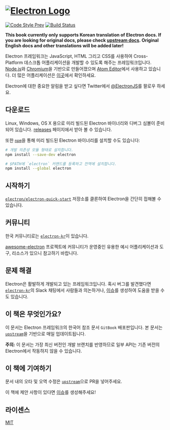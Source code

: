 # [![Electron Logo](http://electron.atom.io/images/electron-logo.svg)](http://electron.atom.io/)

[![Code Style Prev](https://img.shields.io/badge/code%20style-prev-32c8fc.svg)](https://github.com/preco21/eslint-config-prev)
[![Build Status](https://travis-ci.org/preco21/electron-docs.svg?branch=source)](https://travis-ci.org/preco21/electron-docs)

**This book currently only supports Korean translation of Electron docs. If you are looking for original docs, please check [upstream docs](https://github.com/electron/electron/blob/master/docs/README.md). Original English docs and other translations will be added later!**

Electron 프레임워크는 JavaScript, HTML 그리고 CSS를 사용하여 Cross-Platform 데스크톱 어플리케이션을 개발할 수 있도록 해주는 프레임워크입니다. [Node.js](https://nodejs.org/)와 [Chromium](http://www.chromium.org)을 기반으로 만들어졌으며 [Atom Editor](https://github.com/atom/atom)에서 사용하고 있습니다. 더 많은 어플리케이션은 [이곳](http://electron.atom.io/apps)에서 확인하세요.

Electron에 대한 중요한 알림을 받고 싶다면 Twitter에서 [@ElectronJS](https://twitter.com/electronjs)를 팔로우 하세요.

## 다운로드

Linux, Windows, OS X 용으로 미리 빌드된 Electron 바이너리와 디버그 심볼이 준비되어 있습니다. [releases](https://github.com/electron/electron/releases) 페이지에서 받아 볼 수 있습니다.

또한 [`npm`](https://docs.npmjs.com/)을 통해 미리 빌드된 Electron 바이너리를 설치할 수도 있습니다:

```sh
# 개발 의존성 모듈 형태로 설치합니다.
npm install --save-dev electron

# $PATH에 `electron` 커맨드를 등록하고 전역에 설치합니다.
npm install --global electron
```

## 시작하기

[`electron/electron-quick-start`](https://github.com/electron/electron-quick-start) 저장소를 클론하여 Electron을 간단히 접해볼 수 있습니다.

## 커뮤니티

한국 커뮤니티로는 [`electron-kr`][electron-kr]이 있습니다.

[awesome-electron](https://github.com/sindresorhus/awesome-electron) 프로젝트에 커뮤니티가 운영중인 유용한 예시 어플리케이션과 도구, 리소스가 있으니 참고하기 바랍니다.

## 문제 해결

Electron은 활발하게 개발되고 있는 프레임워크입니다. 혹시 버그를 발견했다면 [`electron-kr`][electron-kr]의 Slack 채팅에서 사람들과 의논하거나, [이슈](https://github.com/electron/electron/issues/new)를 생성하여 도움을 받을 수도 있습니다.

## 이 책은 무엇인가요?

이 문서는 Electron 프레임워크의 한국어 참조 문서 `GitBook` 배포판입니다. 본 문서는 [`upstream`][upstream]을 기반으로 매일 업데이트됩니다.

**주의:** 이 문서는 가장 최신 버전인 개발 브랜치를 반영하므로 일부 API는 기존 버전의 Electron에서 작동하지 않을 수 있습니다.

## 이 책에 기여하기

문서 내의 오타 및 오역 수정은 [`upstream`][upstream]으로 PR을 넣어주세요.

이 책에 제안 사항이 있다면 [이슈](https://github.com/preco21/electron-docs/issues/new)를 생성해주세요!

## 라이센스

[MIT](http://preco.mit-license.org/)

[upstream]: https://github.com/electron/electron
[electron-kr]: http://www.meetup.com/electron-kr/
